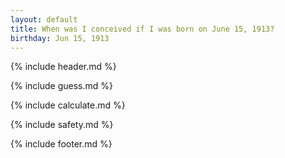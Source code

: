 ```yaml
---
layout: default
title: When was I conceived if I was born on June 15, 1913?
birthday: Jun 15, 1913
---
```


{% include header.md %}

{% include guess.md %}

{% include calculate.md %}

{% include safety.md %}

{% include footer.md %}



